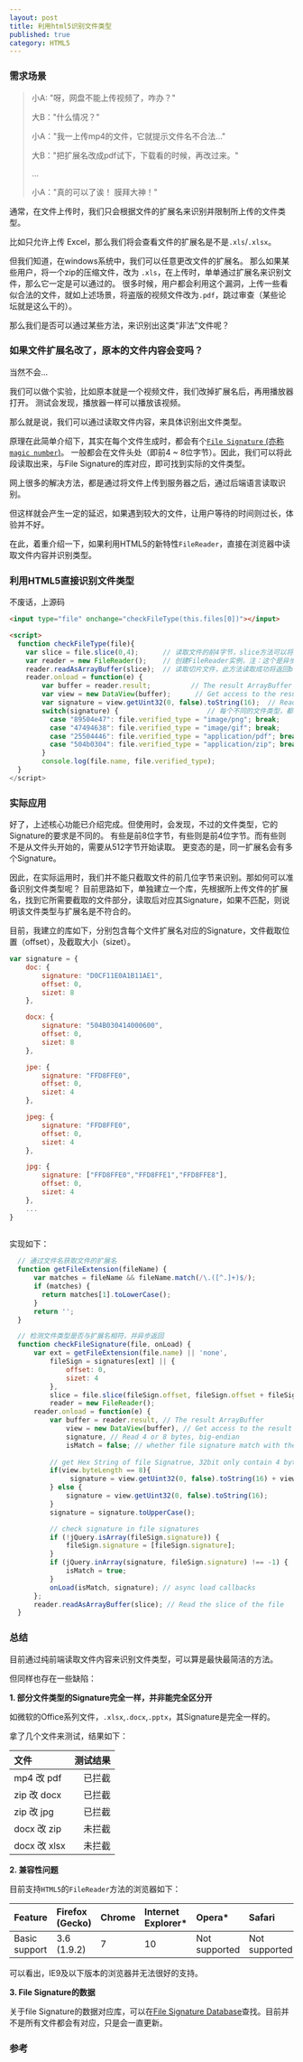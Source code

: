 ```yaml
---
layout: post
title: 利用html5识别文件类型
published: true
category: HTML5
---
```


### 需求场景

> 小A: "呀，网盘不能上传视频了，咋办？"
> 
> 大B："什么情况？"
> 
> 小A："我一上传mp4的文件，它就提示文件名不合法..."
> 
> 大B："把扩展名改成pdf试下，下载看的时候，再改过来。"
> 
> ...
> 
> 小A："真的可以了诶！ 膜拜大神！"


通常，在文件上传时，我们只会根据文件的扩展名来识别并限制所上传的文件类型。 

比如只允许上传 Excel，那么我们将会查看文件的扩展名是不是`.xls`/`.xlsx`。

但我们知道，在windows系统中，我们可以任意更改文件的扩展名。 那么如果某些用户，将一个zip的压缩文件，改为 `.xls`，在上传时，单单通过扩展名来识别文件，那么它一定是可以通过的。
很多时候，用户都会利用这个漏洞，上传一些看似合法的文件，就如上述场景，将盗版的视频文件改为`.pdf`，跳过审查（某些论坛就是这么干的）。

那么我们是否可以通过某些方法，来识别出这类“非法”文件呢？

### 如果文件扩展名改了，原本的文件内容会变吗？

当然不会...

我们可以做个实验，比如原本就是一个视频文件，我们改掉扩展名后，再用播放器打开。 测试会发现，播放器一样可以播放该视频。

那么就是说，我们可以通过读取文件内容，来具体识别出文件类型。 

原理在此简单介绍下，其实在每个文件生成时，都会有个[`File Signature` (亦称`magic number`)](http://www.garykessler.net/library/file_sigs.html)。 一般都会在文件头处（即前4 ~ 8位字节）。因此，我们可以将此段读取出来，与File Signature的库对应，即可找到实际的文件类型。

网上很多的解决方法，都是通过将文件上传到服务器之后，通过后端语言读取识别。 

但这样就会产生一定的延迟，如果遇到较大的文件，让用户等待的时间则过长，体验并不好。

在此，着重介绍一下，如果利用HTML5的新特性`FileReader`，直接在浏览器中读取文件内容并识别类型。

### 利用HTML5直接识别文件类型

不废话，上源码

```html
<input type="file" onchange="checkFileType(this.files[0])"></input>

<script>
  function checkFileType(file){
    var slice = file.slice(0,4);      // 读取文件的前4字节，slice方法可以将文件切片
    var reader = new FileReader();    // 创建FileReader实例，注：这个是异步的，可以想象成ajax，只不过读的是文件系统，而不是远程服务器
    reader.readAsArrayBuffer(slice);  // 读取切片文件，此方法读取成功将返回blob格式
    reader.onload = function(e) {
        var buffer = reader.result;          // The result ArrayBuffer
        var view = new DataView(buffer);      // Get access to the result bytes
        var signature = view.getUint32(0, false).toString(16);  // Read 4 bytes, big-endian，return hex string
        switch(signature) {                      // 每个不同的文件类型，都会对应一个唯一的16进制字节串
          case "89504e47": file.verified_type = "image/png"; break;
          case "47494638": file.verified_type = "image/gif"; break;
          case "25504446": file.verified_type = "application/pdf"; break;
          case "504b0304": file.verified_type = "application/zip"; break;
        }
        console.log(file.name, file.verified_type);
  }
</script>
```

### 实际应用

好了，上述核心功能已介绍完成。但使用时，会发现，不过的文件类型，它的Signature的要求是不同的。 
有些是前8位字节，有些则是前4位字节。而有些则不是从文件头开始的，需要从512字节开始读取。
更变态的是，同一扩展名会有多个Signature。

因此，在实际运用时，我们并不能只截取文件的前几位字节来识别。那如何可以准备识别文件类型呢？
目前思路如下，单独建立一个库，先根据所上传文件的扩展名，找到它所需要截取的文件部分，读取后对应其Signature，如果不匹配，则说明该文件类型与扩展名是不符合的。

目前，我建立的库如下，分别包含每个文件扩展名对应的Signature，文件截取位置（offset），及截取大小（sizet）。

```javascript
var signature = {
    doc: {
        signature: "D0CF11E0A1B11AE1",
        offset: 0,
        sizet: 8
    },

    docx: {
        signature: "504B030414000600",
        offset: 0,
        sizet: 8
    },

    jpe: {
        signature: "FFD8FFE0",
        offset: 0,
        sizet: 4
    },

    jpeg: {
        signature: "FFD8FFE0",
        offset: 0,
        sizet: 4
    },

    jpg: {
        signature: ["FFD8FFE0","FFD8FFE1","FFD8FFE8"],
        offset: 0,
        sizet: 4
    },
    ...
}
    

```

实现如下：

```javascript
  // 通过文件名获取文件的扩展名
  function getFileExtension(fileName) {
      var matches = fileName && fileName.match(/\.([^.]+)$/);
      if (matches) {
        return matches[1].toLowerCase();
      }
      return '';
  }

  // 检测文件类型是否与扩展名相符，并异步返回
  function checkFileSignature(file, onLoad) {
      var ext = getFileExtension(file.name) || 'none',
          fileSign = signatures[ext] || {
              offset: 0,
              sizet: 4
          },
          slice = file.slice(fileSign.offset, fileSign.offset + fileSign.sizet), // slice file from offset to sizet
          reader = new FileReader();
      reader.onload = function(e) {
          var buffer = reader.result, // The result ArrayBuffer
              view = new DataView(buffer), // Get access to the result bytes
              signature, // Read 4 or 8 bytes, big-endian
              isMatch = false; // whether file signature match with the source file type
          
          // get Hex String of file Signatrue, 32bit only contain 4 bytes
          if(view.byteLength == 8){
               signature = view.getUint32(0, false).toString(16) + view.getUint32(4, false).toString(16);
          } else {
              signature = view.getUint32(0, false).toString(16);
          }
          signature = signature.toUpperCase();

          // check signature in file signatures
          if (!jQuery.isArray(fileSign.signature)) {
              fileSign.signature = [fileSign.signature];
          }
          if (jQuery.inArray(signature, fileSign.signature) !== -1) {
              isMatch = true;
          }
          onLoad(isMatch, signature); // async load callbacks
      };
      reader.readAsArrayBuffer(slice); // Read the slice of the file
  }
```

### 总结

目前通过纯前端读取文件内容来识别文件类型，可以算是最快最简洁的方法。

但同样也存在一些缺陷：

**1. 部分文件类型的Signature完全一样，并非能完全区分开**

如微软的Office系列文件，`.xlsx`,`.docx`,`.pptx`，其Signature是完全一样的。

拿了几个文件来测试，结果如下：

| 文件      |    测试结果 |
| :-------- | --------:|
| mp4 改 pdf   | 已拦截 |
| zip 改 docx  | 已拦截 |
| zip 改 jpg   | 已拦截 |
| docx 改 zip  | 未拦截 |
| docx 改 xlsx | 未拦截 |

**2. 兼容性问题**

目前支持`HTML5`的`FileReader`方法的浏览器如下：

| Feature   | Firefox (Gecko) | Chrome | Internet Explorer* | Opera* | Safari |
| :-------- | :-------------- | :----- | :----------------- | :----- | :----- |
| Basic support | 3.6 (1.9.2) | 7 | 10 | Not supported | Not supported |

可以看出，IE9及以下版本的浏览器并无法很好的支持。

**3. File Signature的数据**

关于file Signature的数据对应库，可以在[File Signature Database](www.filesignatures.net)查找。目前并不是所有文件都会有对应，只是会一直更新。

### 参考

[1]: https://developer.mozilla.org/zh-CN/docs/Web/API/FileReader        "FileReader API"
[2]: https://www.inkling.com/read/javascript-definitive-guide-david-flanagan-6th/chapter-22/reading-the-first-four-bytes-of  "Reading the first four bytes of a file"
[3]: http://www.garykessler.net/library/file_sigs.html    "FILE SIGNATURES TABLE"
[4]: http://www.filesignatures.net    "File Signature Database"